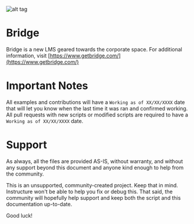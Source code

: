 ![alt tag](https://financesonline.com/uploads/2015/10/bridgeth.jpeg)

# Bridge
Bridge is a new LMS geared towards the corporate space. For additional information,
visit [https://www.getbridge.com/](https://www.getbridge.com/)

# Important Notes

All examples and contributions will have a `Working as of XX/XX/XXXX` date that will let you know when the last time it was ran and confirmed working. All pull requests with new scripts or modified scripts are required to have a `Working as of XX/XX/XXXX` date.


# Support
As always, all the files are provided AS-IS, without warranty, and without any support beyond this
document and anyone kind enough to help from the community.

This is an unsupported, community-created project. Keep that in mind. Instructure won't be
able to help you fix or debug this. That said, the community will hopefully help support
and keep both the script and this documentation up-to-date.

Good luck!
